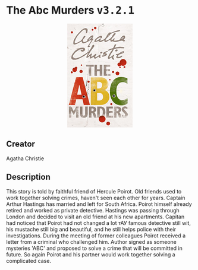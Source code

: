 
# The Abc Murders <kbd>v3.2.1</kbd>

<center>
  <img src="./cover-1024.jpg"/>
</center>

## Creator
Agatha Christie

## Description
This story is told by faithful friend of Hercule Poirot. Old friends used to work together solving crimes, haven't seen each other for years. Captain Arthur Hastings has married and left for South Africa. Poirot himself already retired and worked as private detective. Hastings was passing through London and decided to visit an old friend at his new apartments. Capitan had noticed that Poirot had not changed a lot тАУ famous detective still wit, his mustache still big and beautiful, and he still helps police with their investigations. During the meeting of former colleagues Poirot received a letter from a criminal who challenged him. Author signed as someone mysteries 'ABC' and proposed to solve a crime that will be committed in future. So again Poirot and his partner would work together solving a complicated case.

